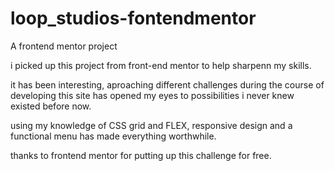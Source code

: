 # loop_studios-fontendmentor
A frontend mentor project

i picked up this project from front-end mentor to help sharpenn my skills.

it has been interesting, aproaching different challenges during the course of developing this site has opened my eyes to possibilities i never knew existed before now.

using my knowledge of CSS grid and FLEX, responsive design and a functional menu has made everything worthwhile.

thanks to frontend mentor for putting up this challenge for free.

